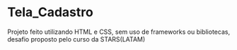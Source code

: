 # Tela_Cadastro

Projeto feito utilizando HTML e CSS, sem uso de frameworks ou bibliotecas, desafio proposto pelo curso da STARS(LATAM)
